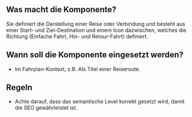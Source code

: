 
## Was macht die Komponente?
Sie definiert die Darstellung einer Reise oder Verbindung und besteht aus einer Start- und Ziel-Destination und einem Icon dazwischen, welches die Richtung (Einfache Fahrt, Hin- und Retour-Fahrt) definiert.

## Wann soll die Komponente eingesetzt werden?
* Im Fahrplan-Kontext, z.B. Als Titel einer Reiseroute.

## Regeln
* Achte darauf, dass das semantische Level korrekt gesetzt wird, damit die SEO gewährleistet ist.
